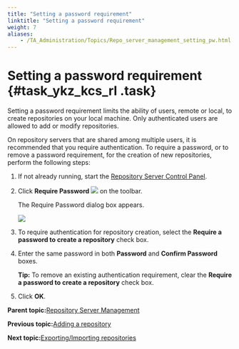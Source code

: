 ```yaml
--- 
title: "Setting a password requirement"
linktitle: "Setting a password requirement"
weight: 7
aliases: 
    - /TA_Administration/Topics/Repo_server_management_setting_pw.html
---
```

# Setting a password requirement {#task_ykz_kcs_rl .task}

Setting a password requirement limits the ability of users, remote or local, to create repositories on your local machine. Only authenticated users are allowed to add or modify repositories.

On repository servers that are shared among multiple users, it is recommended that you require authentication. To require a password, or to remove a password requirement, for the creation of new repositories, perform the following steps:

1.  If not already running, start the [Repository Server Control Panel](Repo_server_management_launching.html).

2.  Click **Require Password** ![](../Images/btn.RS_require_pw.png) on the toolbar.

    The Require Password dialog box appears.

    ![](../Images/admin_RS_dlg_RequirePwd.png)

3.  To require authentication for repository creation, select the **Require a password to create a repository** check box.

4.  Enter the same password in both **Password** and **Confirm Password** boxes.

    **Tip:** To remove an existing authentication requirement, clear the **Require a password to create a repository** check box.

5.  Click **OK**.


**Parent topic:**[Repository Server Management](../../TA_Administration/Topics/Repo_server_management.html)

**Previous topic:**[Adding a repository](../../TA_Administration/Topics/Repo_server_management_adding.html)

**Next topic:**[Exporting/Importing repositories](../../TA_Administration/Topics/adm_Exporting_import_repository.html)

